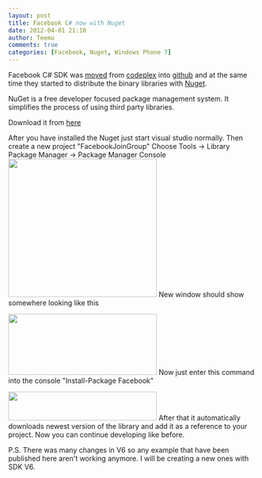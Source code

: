 ```yaml
---
layout: post
title: Facebook C# now with Nuget
date: 2012-04-01 21:10
author: Teemu
comments: true
categories: [Facebook, Nuget, Windows Phone 7]
---
```

Facebook C# SDK was <a href="http://csharpsdk.org/">moved</a> from <a href="http://facebooksdk.codeplex.com/">codeplex</a> into <a href="https://github.com/facebook-csharp-sdk/facebook-csharp-sdk/">github</a> and at the same time they started to distribute the binary libraries with <a href="http://nuget.codeplex.com/">Nuget</a>.

<!--more-->NuGet is a free developer focused package management system. It simplifies the process of using third party libraries.
Download it from <a href="http://visualstudiogallery.msdn.microsoft.com/27077b70-9dad-4c64-adcf-c7cf6bc9970c/file/37502/19/NuGet.Tools.vsix">here</a>

After you have installed the Nuget just start visual studio normally.
Then create a new project "FacebookJoinGroup"
Choose Tools -&gt; Library Package Manager -&gt; Package Manager Console
<a href="http://tapanila.azurewebsites.net/wp-content/uploads/2012/03/NugetMenuVS2010.png"><img class="alignnone size-medium wp-image-19" title="NugetMenuVS2010" src="https://res.cloudinary.com/tapanila-net/image/upload/h_279,w_300/v1388361127/NugetMenuVS2010_brkavc.png" alt="" width="300" height="279" /></a>
New window should show somewhere looking like this

<a href="http://tapanila.azurewebsites.net/wp-content/uploads/2012/04/Package-Manager-Console.png"><img class="alignnone size-medium wp-image-24" title="Package Manager Console" src="https://res.cloudinary.com/tapanila-net/image/upload/h_123,w_300/v1388361126/Package-Manager-Console_g4nzl1.png" alt="" width="300" height="123" /></a>
Now just enter this command into the console "Install-Package Facebook"

<a href="http://tapanila.azurewebsites.net/wp-content/uploads/2012/04/Install-Facebook.png"><img class="alignnone size-medium wp-image-25" title="Install Facebook" src="https://res.cloudinary.com/tapanila-net/image/upload/h_58,w_300/v1388361026/Install-Facebook_p3ezgt.png" alt="" width="300" height="58" /></a>
After that it automatically downloads newest version of the library and add it as a reference to your project. Now you can continue developing like before.

P.S. There was many changes in V6 so any example that have been published here aren't working anymore.
I will be creating a new ones with SDK V6.

